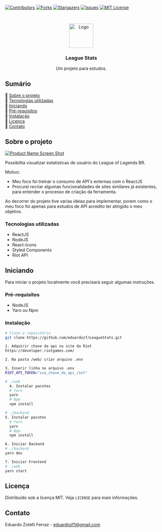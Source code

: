 
<!-- PROJECT SHIELDS -->
[![Contributors][contributors-shield]][contributors-url]
[![Forks][forks-shield]][forks-url]
[![Stargazers][stars-shield]][stars-url]
[![Issues][issues-shield]][issues-url]
[![MIT License][license-shield]][license-url]



<!-- PROJECT LOGO -->
<br />
<p align="center">
  <a href="https://github.com/eduardozf/LeagueStats">
    <img src="https://i.imgur.com/u6xHKj3.png" alt="Logo" width="80" height="80">
  </a>
  <h3 align="center">League Stats</h3>

  <p align="center">
    Um projeto para estudos.

  </p>
</p>



<!-- TABLE OF CONTENTS -->
## Sumário

📌 [Sobre o projeto](#sobre-o-projeto)<br />
📌 [Tecnologias utilizadas](#tecnologias-utilizadas)<br />
📌 [Iniciando](#iniciando)<br />
📌 [Pré-requisitos](#pré-requisitos) <br />
📌 [Instalação](#instalação)<br />
📌 [Licença](#licença)<br />
📌 [Contato](#contato)<br />


<!-- ABOUT THE PROJECT -->
## Sobre o projeto

[![Product Name Screen Shot][product-screenshot]](https://i.imgur.com/ou9wkun.jpeg)

Possibilita  visualizar estatisticas de usuário do League of Legends BR.

Motivo:
* Meu foco foi treinar o consumo de API's externas com o ReactJS
* Procurei recriar algumas funcionalidades de sites similares já existentes, para entender o processo de criação da ferramenta.

Ao decorrer do projeto tive varias ideias para implementar, porem como o meu foco foi apenas para estudos de API acredito ter atingido o meu objetivo.

### Tecnologias utilizadas
* ReactJS
* NodeJS
* React-Icons
* Styled Components
* Riot API

<!-- GETTING STARTED -->
## Iniciando

Para iniciar o projeto localmente você precisará seguir algumas instruções.

### Pré-requisitos

* NodeJS
* Yarn ou Npm

### Instalação

```sh
# Clone o repositório
git clone https://github.com/eduardozf/LeagueStats.git

1. Adquirir chave da api no site da Riot
https://developer.riotgames.com/

2. Na pasta /web/ criar arquivo .env

3. Inserir linha no arquivo .env 
RIOT_API_TOKEN="sua_chave_da_api_riot"

# ./web
  4. Instalar pacotes
  # Yarn
  yarn
  # Npm
  npm install

# ./backend
5. Instalar pacotes
  # Yarn
  yarn
  # Npm
  npm install

6. Iniciar Backend
# ./backend
yarn dev

7. Iniciar Frontend
# ./web
yarn start
```

<!-- LICENSE -->
## Licença
Distribuído sob a licença MIT. Veja `LICENSE` para mais informações.

<!-- CONTACT -->
## Contato

Eduardo Zotelli Ferraz - eduardozf1@gmail.com

<!-- MARKDOWN LINKS & IMAGES -->
<!-- https://www.markdownguide.org/basic-syntax/#reference-style-links -->
[contributors-shield]: https://img.shields.io/github/contributors/eduardozf/LeagueStats.svg?style=flat-square
[contributors-url]: https://github.com/eduardozf/LeagueStats/graphs/contributors
[forks-shield]: https://img.shields.io/github/forks/eduardozf/LeagueStats.svg?style=flat-square
[forks-url]: https://github.com/eduardozf/LeagueStats/network/members
[stars-shield]: https://img.shields.io/github/stars/eduardozf/LeagueStats.svg?style=flat-square
[stars-url]: https://github.com/eduardozf/LeagueStats/stargazers
[issues-shield]: https://img.shields.io/github/issues/eduardozf/LeagueStats.svg?style=flat-square
[issues-url]: https://github.com/eduardozf/LeagueStats/issues
[license-shield]: https://img.shields.io/github/license/eduardozf/LeagueStats.svg?style=flat-square
[license-url]: https://github.com/eduardozf/LeagueStats/blob/master/LICENSE.txt
[product-screenshot]: https://i.imgur.com/CucK7lm.png
